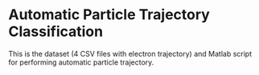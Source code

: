 # Automatic Particle Trajectory Classification

This is the dataset (4 CSV files with electron trajectory) and Matlab script for performing automatic particle trajectory.

